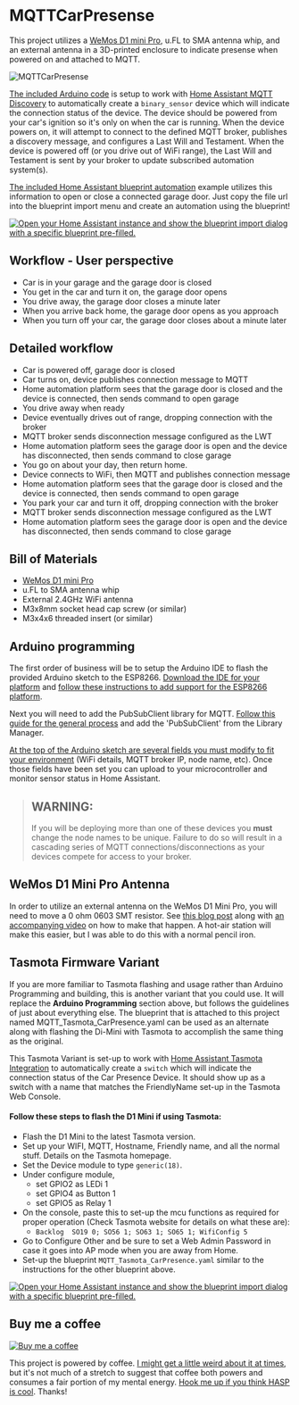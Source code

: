 # MQTTCarPresense

This project utilizes a [WeMos D1 mini Pro](https://wiki.wemos.cc/products:d1:d1_mini_pro), u.FL to SMA antenna whip, and an external antenna in a 3D-printed enclosure to indicate presense when powered on and attached to MQTT.

![MQTTCarPresense](https://github.com/aderusha/MQTTCarPresence/blob/master/Images/MQTTCarPresence.jpg?raw=true)

[The included Arduino code](/MQTTCarPresence) is setup to work with [Home Assistant MQTT Discovery](https://home-assistant.io/docs/mqtt/discovery/) to automatically create a `binary_sensor` device which will indicate the connection status of the device.  The device should be powered from your car's ignition so it's only on when the car is running.  When the device powers on, it will attempt to connect to the defined MQTT broker, publishes a discovery message, and configures a Last Will and Testament.  When the device is powered off (or you drive out of WiFi range), the Last Will and Testament is sent by your broker to update subscribed automation system(s).

[The included Home Assistant blueprint automation](MQTTCarPresence.yaml) example utilizes this information to open or close a connected garage door. Just copy the file url into the blueprint import menu and create an automation using the blueprint!

[![Open your Home Assistant instance and show the blueprint import dialog with a specific blueprint pre-filled.](https://my.home-assistant.io/badges/blueprint_import.svg)](https://my.home-assistant.io/redirect/blueprint_import/?blueprint_url=https%3A%2F%2Fraw.githubusercontent.com%2Fsuniltaneja%2FMQTTCarPresence%2Fmaster%2FMQTTCarPresence.yaml)

## Workflow - User perspective

* Car is in your garage and the garage door is closed
* You get in the car and turn it on, the garage door opens
* You drive away, the garage door closes a minute later
* When you arrive back home, the garage door opens as you approach
* When you turn off your car, the garage door closes about a minute later

## Detailed workflow

* Car is powered off, garage door is closed
* Car turns on, device publishes connection message to MQTT
* Home automation platform sees that the garage door is closed and the device is connected, then sends command to open garage
* You drive away when ready
* Device eventually drives out of range, dropping connection with the broker
* MQTT broker sends disconnection message configured as the LWT
* Home automation platform sees the garage door is open and the device has disconnected, then sends command to close garage
* You go on about your day, then return home.
* Device connects to WiFi, then MQTT and publishes connection message
* Home automation platform sees that the garage door is closed and the device is connected, then sends command to open garage
* You park your car and turn it off, dropping connection with the broker
* MQTT broker sends disconnection message configured as the LWT
* Home automation platform sees the garage door is open and the device has disconnected, then sends command to close garage

## Bill of Materials

* [WeMos D1 mini Pro](https://wiki.wemos.cc/products:d1:d1_mini_pro)
* u.FL to SMA antenna whip
* External 2.4GHz WiFi antenna
* M3x8mm socket head cap screw (or similar)
* M3x4x6 threaded insert (or similar)

## Arduino programming

The first order of business will be to setup the Arduino IDE to flash the provided Arduino sketch to the ESP8266.  [Download the IDE for your platform](https://www.arduino.cc/en/Main/Software) and [follow these instructions to add support for the ESP8266 platform](https://github.com/esp8266/Arduino#installing-with-boards-manager).

Next you will need to add the PubSubClient library for MQTT.  [Follow this guide for the general process](https://www.arduino.cc/en/Guide/Libraries) and add the 'PubSubClient' from the Library Manager.

[At the top of the Arduino sketch are several fields you must modify to fit your environment](https://github.com/aderusha/MQTTCarPresence/blob/master/MQTTCarPresence/MQTTCarPresence.ino#L3-L10) (WiFi details, MQTT broker IP, node name, etc).  Once those fields have been set you can upload to your microcontroller and monitor sensor status in Home Assistant.

> ## WARNING:
> 
> If you will be deploying more than one of these devices you **must** change the node names to be unique.  Failure to do so will result in a cascading series of MQTT connections/disconnections as your devices compete for access to your broker.

## WeMos D1 Mini Pro Antenna

In order to utilize an external antenna on the WeMos D1 Mini Pro, you will need to move a 0 ohm 0603 SMT resistor.  See [this blog post](http://raspi.tv/2017/how-to-use-external-antenna-on-wemos-d1-mini-pro-surface-mount-rework-video) along with [an accompanying video](https://www.youtube.com/watch?v=3lHoG1mu7hY&t=72) on how to make that happen.  A hot-air station will make this easier, but I was able to do this with a normal pencil iron.

## Tasmota Firmware Variant

If you are more familiar to Tasmota flashing and usage rather than Arduino Programming and building, this is another variant that you could use.  It will replace the **Arduino Programming** section above, but follows the guidelines of just about everything else.  The blueprint that is attached to this project named MQTT_Tasmota_CarPresence.yaml can be used as an alternate along with flashing the Di-Mini with Tasmota to accomplish the same thing as the original.  

This Tasmota Variant is set-up to work with [Home Assistant Tasmota Integration](https://www.home-assistant.io/integrations/tasmota/) to automatically create a `switch` which will indicate the connection status of the Car Presence Device.  It should show up as a switch with a name that matches the FriendlyName set-up in the Tasmota Web Console.

####    Follow these steps to flash the D1 Mini if using Tasmota: ####

* Flash the D1 Mini to the latest Tasmota version.
* Set up your WIFI, MQTT, Hostname, Friendly name, and all the normal stuff.  Details on the Tasmota homepage.
* Set the Device module to type `generic(18)`.
* Under configure module, 
    * set GPIO2 as LEDi 1
    * set GPIO4 as Button 1
    * set GPIO5 as Relay 1
* On the console, paste this to set-up the mcu functions as required for proper operation (Check Tasmota website for details on what these are):  
    * ```Backlog  SO19 0; SO56 1; SO63 1; SO65 1; WifiConfig 5```
* Go to Configure Other and be sure to set a Web Admin Password in case it goes into AP mode when you are away from Home.
* Set-up the blueprint `MQTT_Tasmota_CarPresence.yaml` similar to the instructions for the other blueprint above.

[![Open your Home Assistant instance and show the blueprint import dialog with a specific blueprint pre-filled.](https://my.home-assistant.io/badges/blueprint_import.svg)](https://my.home-assistant.io/redirect/blueprint_import/?blueprint_url=https%3A%2F%2Fgithub.com%2Fsuniltaneja%2FMQTTCarPresence%2Fblob%2Fmaster%2FMQTT_Tasmota_CarPresence.yaml)

## Buy me a coffee

[![Buy me a coffee](https://www.buymeacoffee.com/assets/img/custom_images/black_img.png)](https://www.buymeacoffee.com/gW5rPpsKR)

This project is powered by coffee.  [I might get a little weird about it at times](https://github.com/aderusha/RoastLearner), but it's not much of a stretch to suggest that coffee both powers and consumes a fair portion of my mental energy.  [Hook me up if you think HASP is cool](https://www.buymeacoffee.com/gW5rPpsKR).  Thanks!
